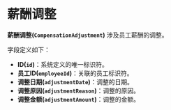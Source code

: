 # 薪酬调整

**薪酬调整(`CompensationAdjustment`)** 涉及员工薪酬的调整。

字段定义如下：

- **ID(`id`)**：系统定义的唯一标识符。
- **员工ID(`employeeId`)**：关联的员工标识符。
- **调整日期(`adjustmentDate`)**：调整的日期。
- **调整原因(`adjustmentReason`)**：调整的原因。
- **调整金额(`adjustmentAmount`)**：调整的金额。